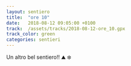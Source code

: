 ```yaml
---
layout: sentiero
title:  "ore 10"
date:   2018-08-12 09:05:00 +0100
track:  /assets/tracks/2018-08-12-ore_10.gpx
track_color: green
categories: sentieri
---
```


Un altro bel sentiero!! :mountain: :snowflake: